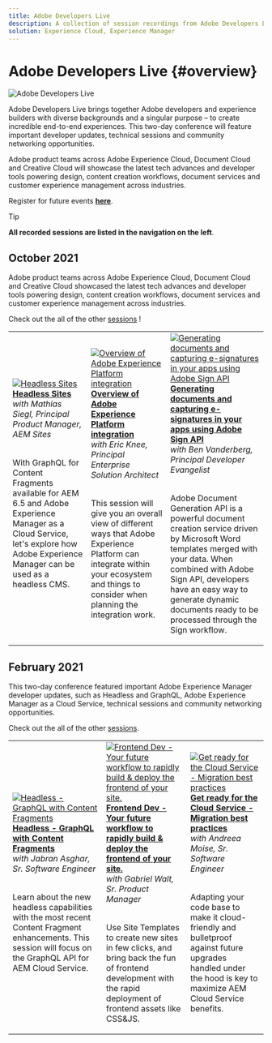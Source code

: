 ```yaml
---
title: Adobe Developers Live
description: A collection of session recordings from Adobe Developers Live
solution: Experience Cloud, Experience Manager
---
```

# Adobe Developers Live {#overview}

<img alt="Adobe Developers Live" src="/help/assets/adl.png" />

Adobe Developers Live brings together Adobe developers and experience builders with diverse backgrounds and a singular purpose – to create incredible end-to-end experiences. This two-day conference will feature important developer updates, technical sessions and community networking opportunities.

Adobe product teams across Adobe Experience Cloud, Document Cloud and Creative Cloud will showcase the latest tech advances and developer tools powering design, content creation workflows, document services and customer experience management across industries.

Register for future events **[here](https://developerevents.adobe.com/)**.

>[!TIP]
>
>**All recorded sessions are listed in the navigation on the left**.

## October 2021

Adobe product teams across Adobe Experience Cloud, Document Cloud and Creative Cloud showcased the latest tech advances and developer tools powering design, content creation workflows, document services and customer experience management across industries.

Check out the all of the other [sessions](2021/october/overview.md) !

<table>
  <tr>
   <td>
      <a href="./2021/october/headless.md">
      <img alt="Headless Sites" src="/help/assets/mathias.png"/>
      </a>
      <div>
         <a href="./2021/october/headless.md"><strong>Headless Sites</strong></a>         
         <br/><em>with Mathias Siegl, Principal Product Manager, AEM Sites</em>
      </div>
      <p>
        <br/>
         With GraphQL for Content Fragments available for AEM 6.5 and Adobe Experience Manager as a Cloud Service, let's explore how Adobe Experience Manager can be used as a headless CMS.
      </p>
     </td>   
     <td>
      <a href="./2021/october/aep-integration.md">
      <img alt="Overview of Adobe Experience Platform integration" src="/help/assets/eric.png"/>
      </a>
      <div>
         <a href="./2021/october/aep-integration.md"><strong>Overview of Adobe Experience Platform integration</strong></a>
         <br/><em>with Eric Knee, Principal Enterprise Solution Architect</em>
      </div>
      <p>
        <br/>
         This session will give you an overall view of different ways that Adobe Experience Platform can integrate within your ecosystem and things to consider when planning the integration work.
      </p>
   </td>
   </td>
     <td>
      <a href="./2021/october/pdf-services-api.md">
      <img alt="Generating documents and capturing e-signatures in your apps using Adobe Sign API" src="/help/assets/ben.png"/>
      </a>
      <div>
         <a href="./2021/october/pdf-services-api.md"><strong>Generating documents and capturing e-signatures in your apps using Adobe Sign API</strong></a>
         <br/><em>with Ben Vanderberg, Principal Developer Evangelist</em>
      </div>
      <p>
        <br/>
         Adobe Document Generation API is a powerful document creation service driven by Microsoft Word templates merged with your data. When combined with Adobe Sign API, developers have an easy way to generate dynamic documents ready to be processed through the Sign workflow.
      </p>
   </td> 
  </tr>
</table>

## February 2021

This two-day conference featured important Adobe Experience Manager developer updates, such as Headless and GraphQL, Adobe Experience Manager as a Cloud Service, technical sessions and community networking opportunities.

Check out the all of the other [sessions](2021/february/overview.md).

<table>
  <tr>
   <td>
      <a href="./2021/february/headless-graphql-content-fragments.md">
      <img alt="Headless - GraphQL with Content Fragments" src="/help/assets/jabran.png"/>
      </a>
      <div>
         <a href="./2021/february/headless-graphql-content-fragments.md"><strong>Headless - GraphQL with Content Fragments</strong></a>         
         <br/><em>with Jabran Asghar, Sr. Software Engineer</em>
      </div>
      <p>
        <br/>
         Learn about the new headless capabilities with the most recent Content Fragment enhancements. This session will focus on the GraphQL API for AEM Cloud Service.
      </p>
     </td>   
     <td>
      <a href="./2021/february/rapid-frontend-devlopment.md">
      <img alt="Frontend Dev - Your future workflow to rapidly build & deploy the frontend of your site." src="/help/assets/gabriel.png"/>
      </a>
      <div>
         <a href="./2021/february/rapid-frontend-devlopment.md"><strong>Frontend Dev - Your future workflow to rapidly build & deploy the frontend of your site.</strong></a>
         <br/><em>with Gabriel Walt, Sr. Product Manager</em>
      </div>
      <p>
        <br/>
         Use Site Templates to create new sites in few clicks, and bring back the fun of frontend development with the rapid deployment of frontend assets like CSS&JS.
      </p>
   </td>
   </td>
     <td>
      <a href="./2021/february/get-ready-aem-cloud.md">
      <img alt="Get ready for the Cloud Service - Migration best practices" src="/help/assets/andreea.png"/>
      </a>
      <div>
         <a href="./2021/february/get-ready-aem-cloud.md"><strong>Get ready for the Cloud Service - Migration best practices</strong></a>
         <br/><em>with Andreea Moise, Sr. Software Engineer</em>
      </div>
      <p>
        <br/>
         Adapting your code base to make it cloud-friendly and bulletproof against future upgrades handled under the hood is key to maximize AEM Cloud Service benefits.
      </p>
   </td>
  </tr>
</table>